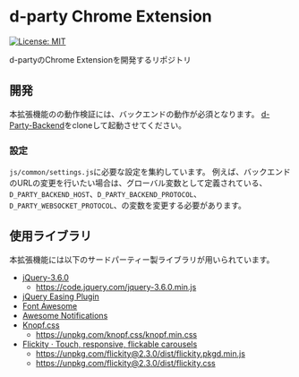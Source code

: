 # d-party Chrome Extension

[![License: MIT](https://img.shields.io/badge/License-MIT-yellow.svg)](https://github.com/d-Party/d-Party-Chrome-Extensions/blob/main/LICENSE)

d-partyのChrome Extensionを開発するリポジトリ

## 開発

本拡張機能のの動作検証には、バックエンドの動作が必須となります。
[d-Party-Backend](https://github.com/d-Party/d-Party-Backend)をcloneして起動させてください。



### 設定

`js/common/settings.js`に必要な設定を集約しています。
例えば、バックエンドのURLの変更を行いたい場合は、グローバル変数として定義されている、`D_PARTY_BACKEND_HOST`、`D_PARTY_BACKEND_PROTOCOL`、`D_PARTY_WEBSOCKET_PROTOCOL`、の変数を変更する必要があります。

## 使用ライブラリ

本拡張機能には以下のサードパーティー製ライブラリが用いられています。

- [jQuery-3.6.0](https://jquery.com/)
  - <https://code.jquery.com/jquery-3.6.0.min.js>
- [jQuery Easing Plugin](https://gsgd.co.uk/sandbox/jquery/easing/)
- [Font Awesome](https://fontawesome.com/)
- [Awesome Notifications](https://f3oall.github.io/awesome-notifications/)
- [Knopf.css](https://knopf.dev/)
  - <https://unpkg.com/knopf.css/knopf.min.css>
- [Flickity · Touch, responsive, flickable carousels](https://flickity.metafizzy.co/)
  - <https://unpkg.com/flickity@2.3.0/dist/flickity.pkgd.min.js>
  - <https://unpkg.com/flickity@2.3.0/dist/flickity.css>

